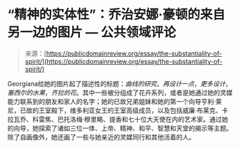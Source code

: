 <!--yml

category: 未分类

date: 2024-05-27 14:34:30

-->

# “精神的实体性”：乔治安娜·豪顿的来自另一边的图片 — 公共领域评论

> 来源：[https://publicdomainreview.org/essay/the-substantiality-of-spirit/](https://publicdomainreview.org/essay/the-substantiality-of-spirit/)

[](#p-3-0)

Georgiana给她的图片起了描述性的标题：*曲线的研究*，*再设计一点*，*更多设计*，*塞西尔的水果*，*齐拉的花*。其中一些被分组成了花卉系列，或者是她通过她的灵媒能力联系到的朋友和家人的名字；她的已故兄弟姐妹和她的第一个向导亨利·莱尼，已故的王室殿下，维多利亚女王的王室高级成员，以及包括威廉·布莱克、卡拉瓦乔、科雷焦、巴托洛梅·穆里略、提香和七十位大天使在内的艺术家。通过她的向导，她探索了诸如三位一体、上帝、精神、和平、智慧和天堂的揭示等主题。除了自画像外，她还画了一些与她亲近的灵媒同行和其他活着的人。
